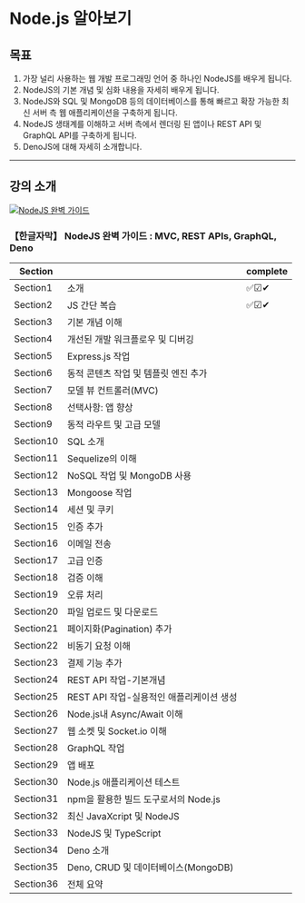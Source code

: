 # Node.js 알아보기

## 목표 

1. 가장 널리 사용하는 웹 개발 프로그래밍 언어 중 하나인 NodeJS를 배우게 됩니다.
2. NodeJS의 기본 개념 및 심화 내용을 자세히 배우게 됩니다.
3. NodeJS와 SQL 및 MongoDB 등의 데이터베이스를 통해 빠르고 확장 가능한 최신 서버 측 웹 애플리케이션을 구축하게 됩니다.
4. NodeJS 생태계를 이해하고 서버 측에서 렌더링 된 앱이나 REST API 및 GraphQL API를 구축하게 됩니다.
5. DenoJS에 대해 자세히 소개합니다.
---

## 강의 소개


[![NodeJS 완벽 가이드](https://img-b.udemycdn.com/course/480x270/1879018_95b6_3.jpg)](https://www.udemy.com/course/nodejs-the-complete-guide/)
### 【한글자막】 NodeJS 완벽 가이드 : MVC, REST APIs, GraphQL, Deno

|Section||complete|
|---|---|---|
|Section1|소개|✅☑✔|
|Section2|JS 간단 복습|✅☑✔|
|Section3|기본 개념 이해||
|Section4|개선된 개발 워크플로우 및 디버깅||
|Section5|Express.js 작업||
|Section6|동적 콘텐츠 작업 및 템플릿 엔진 추가||
|Section7|모델 뷰 컨트롤러(MVC)||
|Section8|선택사항: 앱 향상||
|Section9|동적 라우트 및 고급 모델||
|Section10|SQL 소개||
|Section11|Sequelize의 이해||
|Section12|NoSQL 작업 및 MongoDB 사용||
|Section13|Mongoose 작업||
|Section14|세션 및 쿠키||
|Section15|인증 추가||
|Section16|이메일 전송||
|Section17|고급 인증||
|Section18|검증 이해||
|Section19|오류 처리||
|Section20|파일 업로드 및 다운로드||
|Section21|페이지화(Pagination) 추가||
|Section22|비동기 요청 이해||
|Section23|결제 기능 추가||
|Section24|REST API 작업-기본개념||
|Section25|REST API 작업-실용적인 애플리케이션 생성||
|Section26|Node.js내 Async/Await 이해||
|Section27|웹 소켓 및 Socket.io 이해||
|Section28|GraphQL 작업||
|Section29|앱 배포||
|Section30|Node.js 애플리케이션 테스트||
|Section31|npm을 활용한 빌드 도구로서의 Node.js||
|Section32|최신 JavaXcript 및 NodeJS||
|Section33|NodeJS 및 TypeScript||
|Section34|Deno 소개||
|Section35|Deno, CRUD 및 데이터베이스(MongoDB)||
|Section36|전체 요약||